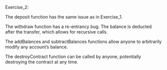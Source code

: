 Exercise_2:

The deposit function has the same issue as in Exercise_1.

The withdraw function has a re-entrancy bug. The balance is deducted after the transfer, which allows for recursive calls.

The addBalances and subtractBalances functions allow anyone to arbitrarily modify any account’s balance.

The destroyContract function can be called by anyone, potentially destroying the contract at any time.
